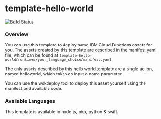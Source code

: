# template-hello-world
[![Build Status](https://travis-ci.org/ibm-functions/template-hello-world.svg?branch=master)](https://travis-ci.org/ibm-functions/template-hello-world)

### Overview
You can use this template to deploy some IBM Cloud Functions assets for you.  The assets created by this template are described in the manifest.yaml file, which can be found at `template-hello-world/runtimes/your_language_choice/manifest.yaml`

The only assets described by this hello world template are a single action, named helloworld, which takes as input a name parameter.

You can use the wskdeploy tool to deploy this asset yourself using the manifest and available code.

### Available Languages
This template is available in node.js, php, python & swift.
